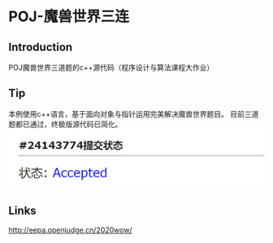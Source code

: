 # POJ-魔兽世界三连

## Introduction
POJ魔兽世界三道题的c++源代码（程序设计与算法课程大作业）

## Tip
本例使用c++语言，基于面向对象与指针运用完美解决魔兽世界题目。
目前三道题都已通过，终极版源代码已简化。
![](pic/1.jpg) 

## Links
http://eepa.openjudge.cn/2020wow/



